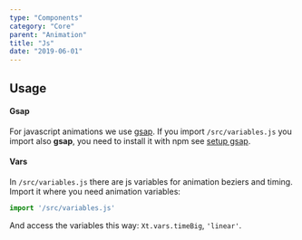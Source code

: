 ```yaml
---
type: "Components"
category: "Core"
parent: "Animation"
title: "Js"
date: "2019-06-01"
---
```


## Usage

#### Gsap

For javascript animations we use [gsap](https://greensock.com/gsap/). If you import `/src/variables.js` you import also **gsap**, you need to install it with npm see [setup gsap](/components/setup#usage-gsap).

#### Vars

In `/src/variables.js` there are js variables for animation beziers and timing. Import it where you need animation variables:

```jsx
import '/src/variables.js'
```

And access the variables this way: `Xt.vars.timeBig`, `'linear'`.
